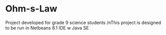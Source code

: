 # Ohm-s-Law
Project developed for grade 9 science students
/nThis project is designed to be run in Netbeans 8.1 IDE w Java SE
